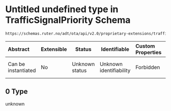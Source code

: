 # Untitled undefined type in TrafficSignalPriority Schema

```txt
https://schemas.ruter.no/adt/ota/api/v2.0/proprietary-extensions/traffic-signal-priority.json#/examples/0
```




| Abstract            | Extensible | Status         | Identifiable            | Custom Properties | Additional Properties | Access Restrictions | Defined In                                                                                                                |
| :------------------ | ---------- | -------------- | ----------------------- | :---------------- | --------------------- | ------------------- | ------------------------------------------------------------------------------------------------------------------------- |
| Can be instantiated | No         | Unknown status | Unknown identifiability | Forbidden         | Allowed               | none                | [traffic-signal-priority.json\*](../../schema/proprietary-extensions/traffic-signal-priority.json "open original schema") |

## 0 Type

unknown
